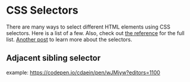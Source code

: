 # CSS Selectors

There are many ways to select different HTML elements using CSS selectors. Here is a list of a few. Also, check out [the reference](https://www.w3schools.com/cssref/css_selectors.asp) for the full list. [Another post](https://code.tutsplus.com/tutorials/the-30-css-selectors-you-must-memorize--net-16048) to learn more about the selectors.

## Adjacent sibling selector
example: https://codepen.io/cdaein/pen/wJMjyw?editors=1100


